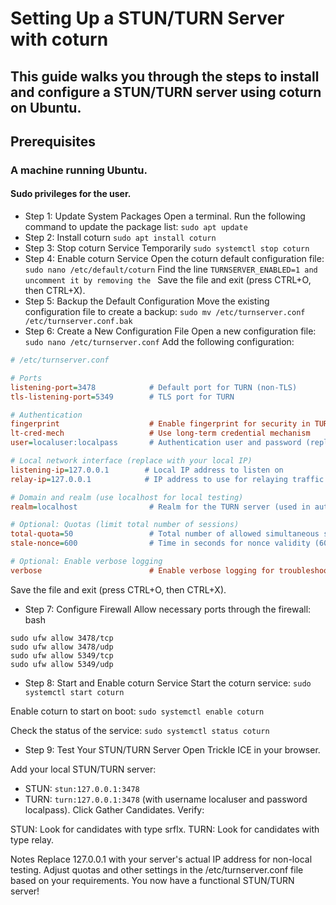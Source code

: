 # Setting Up a STUN/TURN Server with coturn
## This guide walks you through the steps to install and configure a STUN/TURN server using coturn on Ubuntu.

## Prerequisites
### A machine running Ubuntu.
#### Sudo privileges for the user.
- Step 1: Update System Packages Open a terminal. Run the following command to update the package list: 
     `sudo apt update`
- Step 2: Install coturn `sudo apt install coturn`
- Step 3: Stop coturn Service Temporarily `sudo systemctl stop coturn`
- Step 4: Enable coturn Service Open the coturn default configuration file: `sudo nano /etc/default/coturn`
   Find the line `TURNSERVER_ENABLED=1 and uncomment it by removing the ` 
  Save the file and exit (press CTRL+O, then CTRL+X).
- Step 5: Backup the Default Configuration Move the existing configuration file to create a backup: `sudo mv /etc/turnserver.conf /etc/turnserver.conf.bak`
- Step 6: Create a New Configuration File
Open a new configuration file: `
sudo nano /etc/turnserver.conf`
Add the following configuration:
```ini
# /etc/turnserver.conf

# Ports
listening-port=3478            # Default port for TURN (non-TLS)
tls-listening-port=5349        # TLS port for TURN

# Authentication
fingerprint                    # Enable fingerprint for security in TURN requests
lt-cred-mech                   # Use long-term credential mechanism
user=localuser:localpass       # Authentication user and password (replace with your own)

# Local network interface (replace with your local IP)
listening-ip=127.0.0.1        # Local IP address to listen on
relay-ip=127.0.0.1            # IP address to use for relaying traffic

# Domain and realm (use localhost for local testing)
realm=localhost                # Realm for the TURN server (used in authentication)

# Optional: Quotas (limit total number of sessions)
total-quota=50                 # Total number of allowed simultaneous sessions
stale-nonce=600                # Time in seconds for nonce validity (600 = 10 minutes)

# Optional: Enable verbose logging
verbose                        # Enable verbose logging for troubleshooting
``` 


Save the file and exit (press CTRL+O, then CTRL+X).

- Step 7: Configure Firewall
Allow necessary ports through the firewall:
bash
```
sudo ufw allow 3478/tcp
sudo ufw allow 3478/udp
sudo ufw allow 5349/tcp
sudo ufw allow 5349/udp
```
- Step 8: Start and Enable coturn Service
Start the coturn service: `sudo systemctl start coturn`

Enable coturn to start on boot: `sudo systemctl enable coturn`

Check the status of the service: `sudo systemctl status coturn`

- Step 9: Test Your STUN/TURN Server
Open Trickle ICE in your browser.

Add your local STUN/TURN server:

- STUN: `stun:127.0.0.1:3478`
- TURN: `turn:127.0.0.1:3478`
 (with username localuser and password localpass).
Click Gather Candidates.
Verify:

STUN: Look for candidates with type srflx.
TURN: Look for candidates with type relay.

Notes
Replace 127.0.0.1 with your server's actual IP address for non-local testing.
Adjust quotas and other settings in the /etc/turnserver.conf file based on your requirements.
You now have a functional STUN/TURN server!
